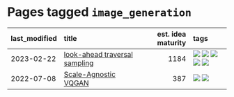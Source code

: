 # Pages tagged `image_generation`

|last_modified|title|est. idea maturity|tags
|:---|:---|---:|:---|
|2023-02-22|[look-ahead traversal sampling](../look-ahead-traversal-sampling.md)|1184|[![](https://img.shields.io/badge/tag-MCMC-869cae)](../tags/MCMC.md) [![](https://img.shields.io/badge/tag-animation-e7673c)](../tags/animation.md) [![](https://img.shields.io/badge/tag-control-3c7f53)](../tags/control.md) [![](https://img.shields.io/badge/tag-experimental-4d35f9)](../tags/experimental.md) [![](https://img.shields.io/badge/tag-image_generation-7fe3bd)](../tags/image_generation.md)|
|2022-07-08|[Scale-Agnostic VQGAN](../scale-agnostic_VQGAN.md)|387|[![](https://img.shields.io/badge/tag-experimental-4d35f9)](../tags/experimental.md) [![](https://img.shields.io/badge/tag-image_generation-7fe3bd)](../tags/image_generation.md)|
